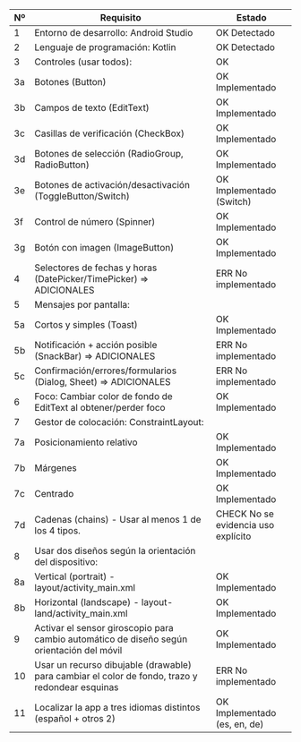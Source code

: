| Nº | Requisito                                                                                       | Estado                              |
|----|-------------------------------------------------------------------------------------------------|-------------------------------------|
| 1  | Entorno de desarrollo: Android Studio                                                           | OK Detectado                        |
| 2  | Lenguaje de programación: Kotlin                                                                | OK Detectado                        |
| 3  | Controles (usar todos):                                                                         | OK                                  |
| 3a | Botones (Button)                                                                                | OK Implementado                     |
| 3b | Campos de texto (EditText)                                                                      | OK Implementado                     |
| 3c | Casillas de verificación (CheckBox)                                                             | OK Implementado                     |
| 3d | Botones de selección (RadioGroup, RadioButton)                                                  | OK Implementado                     |
| 3e | Botones de activación/desactivación (ToggleButton/Switch)                                       | OK Implementado (Switch)            |
| 3f | Control de número (Spinner)                                                                     | OK Implementado                     |
| 3g | Botón con imagen (ImageButton)                                                                  | OK Implementado                     |
| 4  | Selectores de fechas y horas (DatePicker/TimePicker) => ADICIONALES                             | ERR No implementado                 |
| 5  | Mensajes por pantalla:                                                                          |                                     |
| 5a | Cortos y simples (Toast)                                                                        | OK Implementado                     |
| 5b | Notificación + acción posible (SnackBar) => ADICIONALES                                         | ERR No implementado                 |
| 5c | Confirmación/errores/formularios (Dialog, Sheet) => ADICIONALES                                 | ERR No implementado                 |
| 6  | Foco: Cambiar color de fondo de EditText al obtener/perder foco                                 | OK Implementado                     |
| 7  | Gestor de colocación: ConstraintLayout:                                                         |                                     |
| 7a | Posicionamiento relativo                                                                        | OK Implementado                     |
| 7b | Márgenes                                                                                        | OK Implementado                     |
| 7c | Centrado                                                                                        | OK Implementado                     |
| 7d | Cadenas (chains) - Usar al menos 1 de los 4 tipos.                                              | CHECK No se evidencia uso explícito |
| 8  | Usar dos diseños según la orientación del dispositivo:                                          |                                     |
| 8a | Vertical (portrait) - layout/activity_main.xml                                                  | OK Implementado                     |
| 8b | Horizontal (landscape) - layout-land/activity_main.xml                                          | OK Implementado                     |
| 9  | Activar el sensor giroscopio para cambio automático de diseño según orientación del móvil       | OK Implementado                     |
| 10 | Usar un recurso dibujable (drawable) para cambiar el color de fondo, trazo y redondear esquinas | ERR No implementado                 |
| 11 | Localizar la app a tres idiomas distintos (español + otros 2)                                   | OK Implementado (es, en, de)        |
